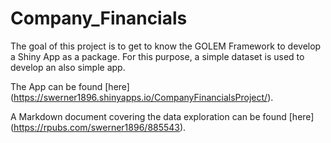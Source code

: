 # Company_Financials
The goal of this project is to get to know the GOLEM Framework to develop a Shiny App as a package. For this purpose, a simple dataset is used to develop an also simple app. 

The App can be found [here] (https://swerner1896.shinyapps.io/CompanyFinancialsProject/).

A Markdown document covering the data exploration can be found [here] (https://rpubs.com/swerner1896/885543).
